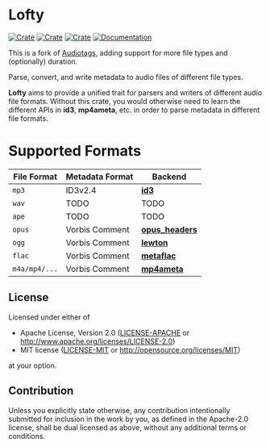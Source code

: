 # Lofty
[![Crate](https://img.shields.io/crates/v/lofty.svg)](https://crates.io/crates/lofty)
[![Crate](https://img.shields.io/crates/d/lofty.svg)](https://crates.io/crates/lofty)
[![Crate](https://img.shields.io/crates/l/lofty.svg)](https://crates.io/crates/lofty)
[![Documentation](https://docs.rs/lofty/badge.svg)](https://docs.rs/lofty/)

This is a fork of [Audiotags](https://github.com/TianyiShi2001/audiotags), adding support for more file types and (optionally) duration.

Parse, convert, and write metadata to audio files of different file types.

**Lofty** aims to provide a unified trait for parsers and writers of different audio file formats.
Without this crate, you would otherwise need to learn the different APIs in **id3**, **mp4ameta**, etc.
in order to parse metadata in different file formats.

# Supported Formats

| File Format   | Metadata Format | Backend                                                     |
|---------------|-----------------|-------------------------------------------------------------|
| `mp3`         | ID3v2.4         | [**id3**](https://github.com/polyfloyd/rust-id3)            |
| `wav`         | TODO            | TODO                                                        |
| `ape`         | TODO            | TODO                                                        |
| `opus`        | Vorbis Comment  | [**opus_headers**](https://github.com/zaethan/opus_headers) |
| `ogg`         | Vorbis Comment  | [**lewton**](https://github.com/RustAudio/lewton)           |
| `flac`        | Vorbis Comment  | [**metaflac**](https://github.com/jameshurst/rust-metaflac) |
| `m4a/mp4/...` | Vorbis Comment  | [**mp4ameta**](https://github.com/Saecki/rust-mp4ameta)     |

## License

Licensed under either of

* Apache License, Version 2.0
  ([LICENSE-APACHE](LICENSE-APACHE) or http://www.apache.org/licenses/LICENSE-2.0)
* MIT license
  ([LICENSE-MIT](LICENSE-MIT) or http://opensource.org/licenses/MIT)

at your option.

## Contribution

Unless you explicitly state otherwise, any contribution intentionally submitted
for inclusion in the work by you, as defined in the Apache-2.0 license, shall be
dual licensed as above, without any additional terms or conditions.
